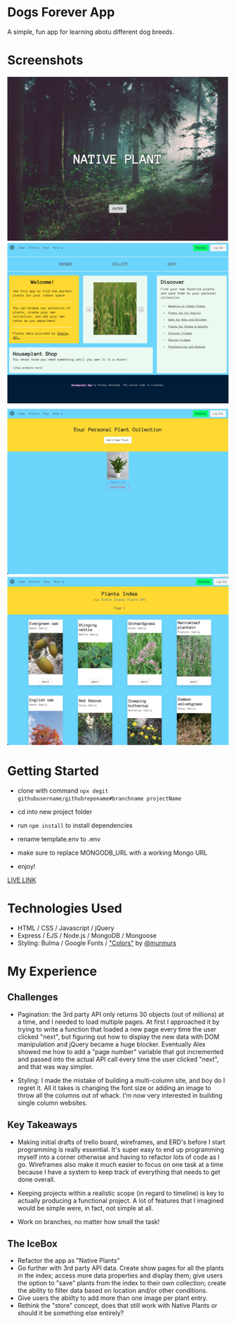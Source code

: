 # Dogs Forever App

A simple, fun app for learning abotu different dog breeds.

# Screenshots

![Landing Page](/public/images/landing.png)
![Home Page](/public/images/home.png)
![Profile Page](/public/images/profile.png)
![Index Page](/public/images/index.png)

# Getting Started

- clone with command `npx degit githubusername/githubreponame#branchname projectName`

- cd into new project folder

- run `npm install` to install dependencies

- rename template.env to .env

- make sure to replace MONGODB_URL with a working Mongo URL

- enjoy!


[LIVE LINK](https://houseplant7mv.herokuapp.com/)


# Technologies Used

 - HTML / CSS / Javascript / jQuery
 - Express / EJS / Node.js / MongoDB / Mongoose
 - Styling: Bulma / Google Fonts / ["Colors"](http://clrs.cc/) by [@murmurs](https://github.com/mrmrs)



# My Experience

## Challenges

- Pagination: the 3rd party API only returns 30 objects (out of millions) at a time, and I needed to load multiple pages. At first I approached it by trying to write a function that loaded a new page every time the user clicked "next", but figuring out how to display the new data with DOM manipulation and jQuery became a huge blocker. Eventually Alex showed me how to add a "page number" variable that got incremented and passed into the actual API call every time the user clicked "next", and that was way simpler.

- Styling: I made the mistake of building a multi-column site, and boy do I regret it. All it takes is changing the font size or adding an image to throw all the columns out of whack. I'm now very interested in building single column websites.


## Key Takeaways

- Making initial drafts of trello board, wireframes, and ERD's before I start programming is really essential. It's super easy to end up programming myself into a corner otherwise and having to refactor lots of code as I go. Wireframes also make it much easier to focus on one task at a time because I have a system to keep track of everything that needs to get done overall.

- Keeping projects within a realistic scope (in regard to timeline) is key to actually producing a functional project. A lot of features that I imagined would be simple were, in fact, not simple at all.

- Work on branches, no matter how small the task!

## The IceBox

- Refactor the app as "Native Plants"
- Go further with 3rd party API data. Create show pages for all the plants in the index; access more data properties and display them; give users the option to "save" plants from the index to their own collection; create the ability to filter data based on location and/or other conditions.
- Give users the abiilty to add more than one image per plant entry.
- Rethink the "store" concept, does that still work with Native Plants or should it be something else entirely?
